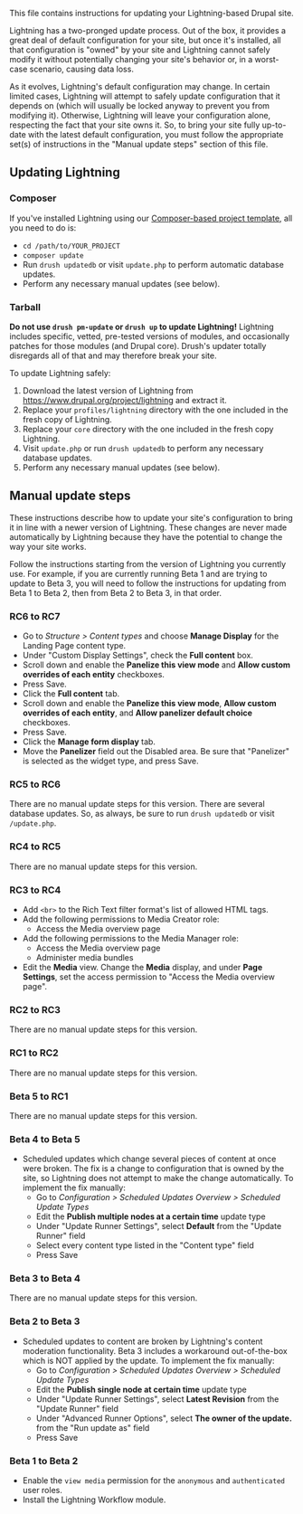 This file contains instructions for updating your Lightning-based Drupal site.

Lightning has a two-pronged update process. Out of the box, it provides a great
deal of default configuration for your site, but once it's installed, all that
configuration is "owned" by your site and Lightning cannot safely modify it
without potentially changing your site's behavior or, in a worst-case scenario,
causing data loss.

As it evolves, Lightning's default configuration may change. In certain limited
cases, Lightning will attempt to safely update configuration that it depends on
(which will usually be locked anyway to prevent you from modifying it).
Otherwise, Lightning will leave your configuration alone, respecting the fact
that your site owns it. So, to bring your site fully up-to-date with the latest
default configuration, you must follow the appropriate set(s) of instructions in
the "Manual update steps" section of this file.

## Updating Lightning

### Composer
If you've installed Lightning using our [Composer-based project template](https://github.com/acquia/lightning-project), all you need to do is:

* ```cd /path/to/YOUR_PROJECT```
* ```composer update```
* Run ```drush updatedb``` or visit ```update.php``` to perform automatic database updates.
* Perform any necessary manual updates (see below).

### Tarball
**Do not use ```drush pm-update``` or ```drush up``` to update Lightning!**
Lightning includes specific, vetted, pre-tested versions of modules, and
occasionally patches for those modules (and Drupal core). Drush's updater
totally disregards all of that and may therefore break your site.

To update Lightning safely:

1. Download the latest version of Lightning from
   https://www.drupal.org/project/lightning and extract it.
2. Replace your ```profiles/lightning``` directory with the one included in the
   fresh copy of Lightning.
3. Replace your ```core``` directory with the one included in the fresh copy
   Lightning.
4. Visit ```update.php``` or run ```drush updatedb``` to perform any necessary
   database updates.
5. Perform any necessary manual updates (see below).

## Manual update steps

These instructions describe how to update your site's configuration to bring
it in line with a newer version of Lightning. These changes are never made
automatically by Lightning because they have the potential to change the way
your site works.

Follow the instructions starting from the version of Lightning you currently
use. For example, if you are currently running Beta 1 and are trying to update
to Beta 3, you will need to follow the instructions for updating from Beta 1 to
Beta 2, then from Beta 2 to Beta 3, in that order.

### RC6 to RC7
* Go to *Structure > Content types* and choose **Manage Display** for the Landing
  Page content type.
* Under "Custom Display Settings", check the **Full content** box.
* Scroll down and enable the **Panelize this view mode** and **Allow custom overrides
  of each entity** checkboxes.
* Press Save.
* Click the **Full content** tab.
* Scroll down and enable the **Panelize this view mode**, **Allow custom overrides of
  each entity**, and **Allow panelizer default choice** checkboxes.
* Press Save.
* Click the **Manage form display** tab.
* Move the **Panelizer** field out the Disabled area. Be sure that "Panelizer" is
  selected as the widget type, and press Save.

### RC5 to RC6
There are no manual update steps for this version. There are several database
updates. So, as always, be sure to run `drush updatedb` or visit `/update.php`.

### RC4 to RC5
There are no manual update steps for this version.

### RC3 to RC4
* Add ```<br>``` to the Rich Text filter format's list of allowed HTML tags.
* Add the following permissions to Media Creator role:
  * Access the Media overview page
* Add the following permissions to the Media Manager role:
  * Access the Media overview page
  * Administer media bundles
* Edit the **Media** view. Change the **Media** display, and under
  **Page Settings**, set the access permission to "Access the Media overview page".

### RC2 to RC3
There are no manual update steps for this version.

### RC1 to RC2
There are no manual update steps for this version.

### Beta 5 to RC1
There are no manual update steps for this version.

### Beta 4 to Beta 5
* Scheduled updates which change several pieces of content at once were broken.
  The fix is a change to configuration that is owned by the site, so Lightning
  does not attempt to make the change automatically. To implement the fix
  manually:
  * Go to *Configuration > Scheduled Updates Overview > Scheduled Update Types*
  * Edit the **Publish multiple nodes at a certain time** update type
  * Under "Update Runner Settings", select **Default** from the "Update Runner"
    field
  * Select every content type listed in the "Content type" field
  * Press Save

### Beta 3 to Beta 4
There are no manual update steps for this version.

### Beta 2 to Beta 3
* Scheduled updates to content are broken by Lightning's content moderation
  functionality. Beta 3 includes a workaround out-of-the-box which is NOT
  applied by the update. To implement the fix manually:
  * Go to *Configuration > Scheduled Updates Overview > Scheduled Update Types*
  * Edit the **Publish single node at certain time** update type
  * Under "Update Runner Settings", select **Latest Revision** from the
    "Update Runner" field
  * Under "Advanced Runner Options", select **The owner of the update.** from the
    "Run update as" field
  * Press Save

### Beta 1 to Beta 2
* Enable the ```view media``` permission for the ```anonymous``` and
  ```authenticated``` user roles.
* Install the Lightning Workflow module.
